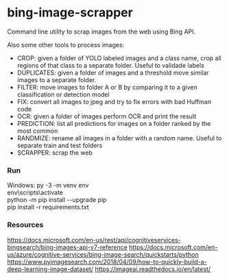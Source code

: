 
# bing-image-scrapper

Command line utility to scrap images from the web using Bing API.

Also some other tools to process images:

 * CROP: given a folder of YOLO labeled images and a class name, crop all regions of that class to a separate folder. Useful to validade labels
 * DUPLICATES: given a folder of images and a threshold move similar images to a separate folder.
 * FILTER: move images to folder A or B by comparing it to a given classification or detection model
 * FIX: convert all images to jpeg and try to fix errors with bad Huffman code
 * OCR: given a folder of images perform OCR and print the result
 * PREDICTION: list all predictions for images on a folder ranked by the most common
 * RANDMIZE: rename all images in a folder with a random name. Useful to separate train and test folders
 * SCRAPPER: scrap the web

### Run

Windows:
    py -3 -m venv env\
    env\scripts\activate\
    python -m pip install --upgrade pip\
    pip install -r requirements.txt

### Resources

https://docs.microsoft.com/en-us/rest/api/cognitiveservices-bingsearch/bing-images-api-v7-reference
https://docs.microsoft.com/en-us/azure/cognitive-services/bing-image-search/quickstarts/python
https://www.pyimagesearch.com/2018/04/09/how-to-quickly-build-a-deep-learning-image-dataset/
https://imageai.readthedocs.io/en/latest/
